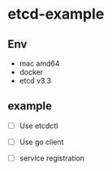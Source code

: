 # etcd-example

## Env

* mac amd64
* docker
* etcd v3.3

## example

- [ ] Use etcdctl

- [ ] Use go client

- [ ] service registration
